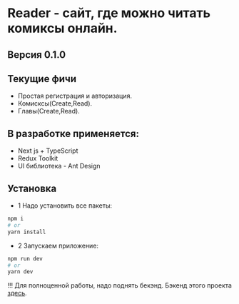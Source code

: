 # Reader - сайт, где можно читать комиксы онлайн.

## Версия 0.1.0

## Текущие фичи
- Простая регистрация и авторизация.
- Комисксы(Create,Read).
- Главы(Create,Read).


## В разработке применяется:
- Next js + TypeScript
- Redux Toolkit
- UI библиотека - Ant Design

## Установка
- 1 Надо установить все пакеты:
```bash
npm i
# or
yarn install
```
 - 2 Запускаем приложение:
```bash
npm run dev
# or
yarn dev
```

!!! Для полноценной работы, надо поднять бекэнд.
Бэкенд этого проекта [здесь](https://github.com/pavel-developer2001/reader-backend).
